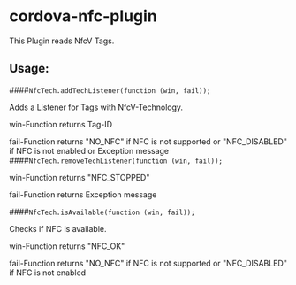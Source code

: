 # cordova-nfc-plugin
This Plugin reads NfcV Tags.

Usage:
----------------------------------------------------
####`NfcTech.addTechListener(function (win, fail));`

Adds a Listener for Tags with NfcV-Technology.

win-Function returns Tag-ID

fail-Function returns 
    "NO_NFC" if NFC is not supported or
    "NFC_DISABLED" if NFC is not enabled or
    Exception message
####`NfcTech.removeTechListener(function (win, fail));`

win-Function returns "NFC_STOPPED"

fail-Function returns Exception message

####`NfcTech.isAvailable(function (win, fail));`

Checks if NFC is available.

win-Function returns "NFC_OK"

fail-Function returns 
    "NO_NFC" if NFC is not supported or
    "NFC_DISABLED" if NFC is not enabled